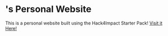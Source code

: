 # <Emre>'s Personal Website
This is a personal website built using the Hack4Impact Starter Pack!
[Visit it Here!](https://emreyenigun.github.io)
